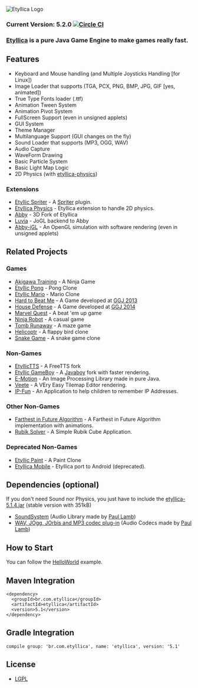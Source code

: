 ![Etyllica Logo](https://github.com/yuripourre/etyllica/blob/master/assets/images/etyllica_logo.png?raw=true) 

### Current Version: 5.2.0 [![Circle CI](https://circleci.com/gh/yuripourre/etyllica.svg?style=svg)](https://circleci.com/gh/yuripourre/etyllica)

### [Etyllica](http://yuripourre.github.com/etyllica) is a pure Java Game Engine to make games really fast.

## Features

- Keyboard and Mouse handling (and Multiple Joysticks Handling [for Linux])
- Image Loader that supports (TGA, PCX, PNG, BMP, JPG, GIF [yes, animated])
- True Type Fonts loader (.ttf)
- Animation Tween System
- Animation Pivot System
- FullScreen Support (even in unsigned applets)
- GUI System
- Theme Manager
- Multilanguage Support (GUI changes on the fly)
- Sound Loader that supports (MP3, OGG, WAV)
- Audio Capture
- WaveForm Drawing
- Basic Particle System
- Basic Light Map Logic
- 2D Physics (with [etyllica-physics](https://github.com/yuripourre/etyllica-physics))

### Extensions
- [Etyllic Spriter](https://github.com/yuripourre/etyllica-spriter) - A [Spriter](https://brashmonkey.com/) plugin.
- [Etyllica Physics](https://github.com/yuripourre/etyllica-physics) - Etyllica extension to handle 2D physics.
- [Abby](https://github.com/yuripourre/abby) - 3D Fork of Etyllica
- [Luvia](https://github.com/yuripourre/luvia) - JoGL backend to Abby
- [Abby-jGL](https://github.com/yuripourre/abby-jgl) - An OpenGL simulation with software rendering (even in unsigned applets)

## Related Projects
### Games
- [Akigawa Training](https://github.com/yuripourre/akigawa) - A Ninja Game
- [Etyllic Pong](http://yuripourre.github.com/etyllic-pong) - Pong Clone
- [Etyllic Mario](http://yuripourre.github.com/etyllic-mario) - Mario Clone
- [Hard to Beat Me](http://yuripourre.github.com/hardtobeatme) - A Game developed at [GGJ 2013](http://globalgamejam.org/)
- [House Defense](https://github.com/yuripourre/childage) - A Game developed at [GGJ 2014](http://globalgamejam.org/)
- [Marvel Quest](https://github.com/yuripourre/marvel-quest) - A beat 'em up game
- [Ninja Robot](https://github.com/yuripourre/ninja-robot) - A casual game
- [Tomb Runaway](https://github.com/yuripourre/runaway) - A maze game
- [Helicoptr](https://github.com/yuripourre/helicoptr) - A flappy bird clone
- [Snake Game](https://github.com/yuripourre/snake-game) - A snake game clone

### Non-Games
- [EtyllicTTS](https://github.com/yuripourre/etyllic-tts) - A FreeTTS fork
- [Etyllic GameBoy](https://github.com/yuripourre/etyllic-gameboy) - A [Javaboy](http://www.millstone.demon.co.uk/download/javaboy/) fork with faster rendering.
- [E-Motion](https://github.com/yuripourre/e-motion) - An Image Processing Library made in pure Java.
- [Veete](https://github.com/yuripourre/veete) - A VEry Easy Tilemap Editor
 rendering.
- [IP-Fun](https://github.com/yuripourre/ip-fun) - An Application to help children to remember IP Addresses.

### Other Non-Games
- [Farthest in Future Algorithm](https://github.com/UNIRIO-SI/farthest-in-future-algorithm) - A Farthest in Future Algorithm implementation with animations.
- [Rubik Solver](https://github.com/UNIRIO-SI/rubik-solver) - A Simple Rubik Cube Application.

### Deprecated Non-Games
- [Etyllic Paint](http://yuripourre.github.com/etyllic-paint) - A Paint Clone
- [Etyllica Mobile](https://github.com/yuripourre/etyllica-mobile) - Etyllica port to Android (deprecated).


## Dependencies (optional)

If you don't need Sound nor Physics, you just have to include the [etyllica-5.1.4.jar](https://github.com/yuripourre/etyllica/releases/download/v5.1/etyllica-5.1.4.jar) (stable version with 351kB)

- [SoundSystem](http://www.paulscode.com/forum/index.php?topic=4.0) (Audio Library made by [Paul Lamb](http://www.paulscode.com))
- [WAV, JOgg, JOrbis and MP3 codec plug-in](http://www.paulscode.com/forum/index.php?topic=496.0) (Audio Codecs made by [Paul Lamb](http://www.paulscode.com))


## How to Start
You can follow the [HelloWorld](https://github.com/yuripourre/etyllica/wiki/Hello-World) example.

## Maven Integration
```
<dependency>
  <groupId>br.com.etyllica</groupId>
  <artifactId>etyllica</artifactId>
  <version>5.1</version>
</dependency>
```

## Gradle Integration
```
compile group: 'br.com.etyllica', name: 'etyllica', version: '5.1'
```

## License
- [LGPL](http://www.gnu.org/copyleft/lesser.html)
